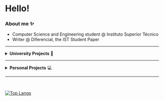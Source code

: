 # Hello!

<!--
**nobnap/nobnap** is a ✨ _special_ ✨ repository because its `README.md` (this file) appears on your GitHub profile.

Here are some ideas to get you started:

- 🔭 I’m currently working on ...
- 🌱 I’m currently learning ...
- 👯 I’m looking to collaborate on ...
- 🤔 I’m looking for help with ...
- 💬 Ask me about ...
- 📫 How to reach me: ...
- 😄 Pronouns: ...
- ⚡ Fun fact: ...
-->

### About me ✨
- Computer Science and Engineering student @ Instituto Superior Técnico
- Writer @ Diferencial, the IST Student Paper

---

<details>
<summary><b>University Projects</b> 🏫</summary>

 ### 1st Year

 <summary>Foundations of Programming</summary>  

 + [1st Project](https://github.com/nobnap/FP-project1)
 + [2nd Project](https://github.com/nobnap/FP-project2)

 [Logic for Programming](https://github.com/nobnap/LP-project)

 <summary>Introduction to Algorithms and Data Structures</summary>  

 + [1st Project](https://github.com/nobnap/IAED-project1)
 + [2nd Project](https://github.com/nobnap/IAED-project2)

 [Introduction to Computer Architecture](https://github.com/nobnap/LP-project)
 ### 2nd Year
 [Object-Oriented Programming](https://github.com/franciscoBSalgueiro/PO-project)

<summary>Operating Systems</summary>  

 + [1st Project](https://github.com/nobnap/SO-project)
 + [2nd Project](https://github.com/nobnap/SO-project2)

 [Analysis and Synthesis of Algorithms](https://github.com/GreenMemory16/ASA)

 [Artificial Intelligence](https://github.com/wisewizardofthestars/AI-project)

 [Databases](https://github.com/GreenMemory16/BD-2022-2023)

 ### 3rd Year
 *TBA*
</details>

---

<details>
<summary><b>Personal Projects</b> 💻</summary>

<summary>
<a href="https://github.com/nobnap/tasky-cli">Tasky</a></summary>  

- Command Line To-Do list written in Rust
</details>

---
<br>

[![Top Langs](https://github-readme-stats.vercel.app/api/top-langs/?username=nobnap&theme=dracula&layout=compact)](https://github.com/anuraghazra/github-readme-stats)

